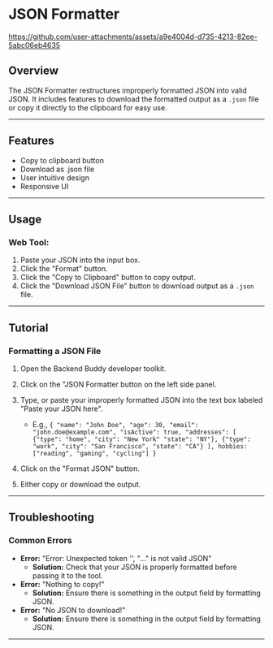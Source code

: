 # JSON Formatter



https://github.com/user-attachments/assets/a9e4004d-d735-4213-82ee-5abc06eb4635




## Overview
The JSON Formatter restructures improperly formatted JSON into valid JSON. It includes features to download the formatted output as a `.json` file or copy it directly to the clipboard for easy use.

---

## Features
- Copy to clipboard button
- Download as .json file
- User intuitive design
- Responsive UI
---

## Usage

### Web Tool:
1. Paste your JSON into the input box.
2. Click the "Format" button.
3. Click the "Copy to Clipboard" button to copy output.
4. Click the "Download JSON File" button to download output as a `.json` file.

---

## Tutorial

### Formatting a JSON File
1. Open the Backend Buddy developer toolkit.
2. Click on the "JSON Formatter button on the left side panel.
3. Type, or paste your improperly formatted JSON into the text box labeled "Paste your JSON here".
	- E.g., ``{
  "name": "John Doe",
  "age": 30,
  "email": "john.doe@example.com",
  "isActive": true,
  "addresses": [
    {"type": "home", "city": "New York" "state": "NY"},
    {"type": "work", "city": "San Francisco", "state": "CA"}
  ],
  hobbies: ["reading", "gaming", "cycling"]
}``

4. Click on the "Format JSON" button.
5. Either copy or download the output.
---

## Troubleshooting

### Common Errors
- **Error:** "Error: Unexpected token '', "..." is not valid JSON"
  - **Solution:** Check that your JSON is properly formatted before passing it to the tool.
- **Error:** "Nothing to copy!"
	- **Solution:** Ensure there is something in the output field by formatting JSON.
- **Error:** "No JSON to download!"
	- **Solution:** Ensure there is something in the output field by formatting JSON.

---
